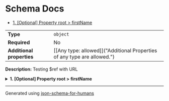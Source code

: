 # Schema Docs

- [1. [Optional] Property root > firstName](#firstName)

|                           |                                                                         |
| ------------------------- | ----------------------------------------------------------------------- |
| **Type**                  | `object`                                                                |
| **Required**              | No                                                                      |
| **Additional properties** | [[Any type: allowed]]("Additional Properties of any type are allowed.") |

**Description:** Testing $ref with URL

<details>
<summary>
<strong> <a name="firstName"></a>1. [Optional] Property root > firstName</strong>  

</summary>
<blockquote>

|                |                                                                                                                             |
| -------------- | --------------------------------------------------------------------------------------------------------------------------- |
| **Type**       | `string`                                                                                                                    |
| **Required**   | No                                                                                                                          |
| **Defined in** | https://raw.githubusercontent.com/coveooss/json-schema-for-humans/main/docs/examples/cases/basic.json#/properties/firstName |

**Description:** The person's first name.

</blockquote>
</details>

----------------------------------------------------------------------------------------------------------------------------
Generated using [json-schema-for-humans](https://github.com/coveooss/json-schema-for-humans)